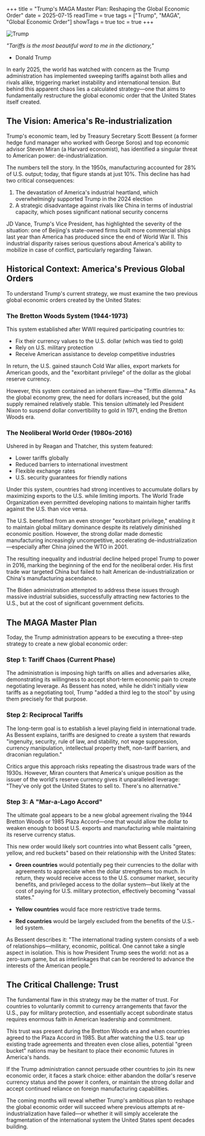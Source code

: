 +++
title = "Trump's MAGA Master Plan: Reshaping the Global Economic Order"
date = 2025-07-15
readTime = true
tags = ["Trump", "MAGA", "Global Economic Order"]
showTags = true
toc = true
+++

![Trump](/images/Gnm8ms0WsAAeXEo.jpeg)

*"Tariffs is the most beautiful word to me in the dictionary,"* 
- Donald Trump 

In early 2025, the world has watched with concern as the Trump administration has implemented sweeping tariffs against both allies and rivals alike, triggering market instability and international tension. But behind this apparent chaos lies a calculated strategy—one that aims to fundamentally restructure the global economic order that the United States itself created.

## The Vision: America's Re-industrialization

Trump's economic team, led by Treasury Secretary Scott Bessent (a former hedge fund manager who worked with George Soros) and top economic advisor Steven Miran (a Harvard economist), has identified a singular threat to American power: de-industrialization.

The numbers tell the story. In the 1950s, manufacturing accounted for 28% of U.S. output; today, that figure stands at just 10%. This decline has had two critical consequences:

1. The devastation of America's industrial heartland, which overwhelmingly supported Trump in the 2024 election
2. A strategic disadvantage against rivals like China in terms of industrial capacity, which poses significant national security concerns

JD Vance, Trump's Vice President, has highlighted the severity of the situation: one of Beijing's state-owned firms built more commercial ships last year than America has produced since the end of World War II. This industrial disparity raises serious questions about America's ability to mobilize in case of conflict, particularly regarding Taiwan.

## Historical Context: America's Previous Global Orders

To understand Trump's current strategy, we must examine the two previous global economic orders created by the United States:

### The Bretton Woods System (1944-1973)

This system established after WWII required participating countries to:
- Fix their currency values to the U.S. dollar (which was tied to gold)
- Rely on U.S. military protection
- Receive American assistance to develop competitive industries

In return, the U.S. gained staunch Cold War allies, export markets for American goods, and the "exorbitant privilege" of the dollar as the global reserve currency.

However, this system contained an inherent flaw—the "Triffin dilemma." As the global economy grew, the need for dollars increased, but the gold supply remained relatively stable. This tension ultimately led President Nixon to suspend dollar convertibility to gold in 1971, ending the Bretton Woods era.

### The Neoliberal World Order (1980s-2016)

Ushered in by Reagan and Thatcher, this system featured:
- Lower tariffs globally
- Reduced barriers to international investment
- Flexible exchange rates
- U.S. security guarantees for friendly nations

Under this system, countries had strong incentives to accumulate dollars by maximizing exports to the U.S. while limiting imports. The World Trade Organization even permitted developing nations to maintain higher tariffs against the U.S. than vice versa.

The U.S. benefited from an even stronger "exorbitant privilege," enabling it to maintain global military dominance despite its relatively diminished economic position. However, the strong dollar made domestic manufacturing increasingly uncompetitive, accelerating de-industrialization—especially after China joined the WTO in 2001.

The resulting inequality and industrial decline helped propel Trump to power in 2016, marking the beginning of the end for the neoliberal order. His first trade war targeted China but failed to halt American de-industrialization or China's manufacturing ascendance.

The Biden administration attempted to address these issues through massive industrial subsidies, successfully attracting new factories to the U.S., but at the cost of significant government deficits.

## The MAGA Master Plan

Today, the Trump administration appears to be executing a three-step strategy to create a new global economic order:

### Step 1: Tariff Chaos (Current Phase)
The administration is imposing high tariffs on allies and adversaries alike, demonstrating its willingness to accept short-term economic pain to create negotiating leverage. As Bessent has noted, while he didn't initially view tariffs as a negotiating tool, Trump "added a third leg to the stool" by using them precisely for that purpose.

### Step 2: Reciprocal Tariffs
The long-term goal is to establish a level playing field in international trade. As Bessent explains, tariffs are designed to create a system that rewards "ingenuity, security, rule of law, and stability, not wage suppression, currency manipulation, intellectual property theft, non-tariff barriers, and draconian regulation."

Critics argue this approach risks repeating the disastrous trade wars of the 1930s. However, Miran counters that America's unique position as the issuer of the world's reserve currency gives it unparalleled leverage: "They've only got the United States to sell to. There's no alternative."

### Step 3: A "Mar-a-Lago Accord"
The ultimate goal appears to be a new global agreement rivaling the 1944 Bretton Woods or 1985 Plaza Accord—one that would allow the dollar to weaken enough to boost U.S. exports and manufacturing while maintaining its reserve currency status.

This new order would likely sort countries into what Bessent calls "green, yellow, and red buckets" based on their relationship with the United States:

- **Green countries** would potentially peg their currencies to the dollar with agreements to appreciate when the dollar strengthens too much. In return, they would receive access to the U.S. consumer market, security benefits, and privileged access to the dollar system—but likely at the cost of paying for U.S. military protection, effectively becoming "vassal states."

- **Yellow countries** would face more restrictive trade terms.

- **Red countries** would be largely excluded from the benefits of the U.S.-led system.

As Bessent describes it: "The international trading system consists of a web of relationships—military, economic, political. One cannot take a single aspect in isolation. This is how President Trump sees the world: not as a zero-sum game, but as interlinkages that can be reordered to advance the interests of the American people."

## The Critical Challenge: Trust

The fundamental flaw in this strategy may be the matter of trust. For countries to voluntarily commit to currency arrangements that favor the U.S., pay for military protection, and essentially accept subordinate status requires enormous faith in American leadership and commitment.

This trust was present during the Bretton Woods era and when countries agreed to the Plaza Accord in 1985. But after watching the U.S. tear up existing trade agreements and threaten even close allies, potential "green bucket" nations may be hesitant to place their economic futures in America's hands.

If the Trump administration cannot persuade other countries to join its new economic order, it faces a stark choice: either abandon the dollar's reserve currency status and the power it confers, or maintain the strong dollar and accept continued reliance on foreign manufacturing capabilities.

The coming months will reveal whether Trump's ambitious plan to reshape the global economic order will succeed where previous attempts at re-industrialization have failed—or whether it will simply accelerate the fragmentation of the international system the United States spent decades building.